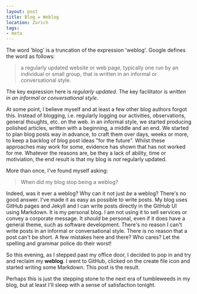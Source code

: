 ```yaml
---
layout: post
title: Blog = Weblog
location: Zurich
tags:
- meta
---
```

The word 'blog' is a truncation of the expression 'weblog'. Google defines the word as follows:

> a regularly updated website or web page, typically one run by an individual or small group, that is written in an informal or conversational style.

The key expression here is *regularly updated*. The key facilitator is *written in an informal or conversational style*.

At some point, I believe myself and at least a few other blog authors forgot this. Instead of blogging, i.e. regularly logging our activities, observations, general thoughts, etc. on the web. in an informal style, we started producing polished articles, written with a beginning, a middle and an end. We started to plan blog posts way in advance, to craft them over days, weeks or more, to keep a backlog of blog post ideas "for the future". Whilst these approaches may work for some, evidence has shown that has not worked for me. Whatever the reasons are, be they a lack of ability, time or motiviation, the end result is that my blog is *not* regularly updated.

More than once, I've found myself asking:

> When did my blog stop being a weblog?

<!--excerpt-->

Indeed, was it ever a weblog? Why can it not just *be* a weblog? There's no good answer. I've made it as easy as possible to write posts. My blog uses GitHub pages and Jekyll and I can write posts directly in the GitHub UI using Markdown. It is my personal blog. I am not using it to sell services or convey a corporate message. It *should* be personal, even if it does have a general theme, such as software development. There's no reason I can't write posts in an informal or conversational style. There is no reason that a post can't be short. A few mistakes here and there? Who cares? Let the spelling and grammar police do their worst!

So this evening, as I stepped past my office door, I decided to pop in and try and reclaim my **weblog**. I went to GitHub, clicked on the create file icon and started writing some Markdown. This post is the result.

Perhaps this is just the stepping stone to the next era of tumbleweeds in my blog, but at least I'll sleep with a sense of satisfaction tonight.
